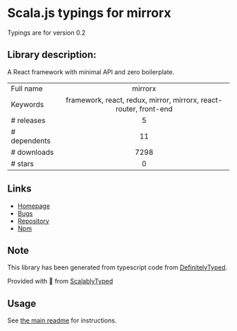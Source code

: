 
# Scala.js typings for mirrorx

Typings are for version 0.2

## Library description:
A React framework with minimal API and zero boilerplate.

|                    |                 |
| ------------------ | :-------------: |
| Full name          | mirrorx |
| Keywords           | framework, react, redux, mirror, mirrorx, react-router, front-end |
| # releases         | 5 |
| # dependents       | 11 |
| # downloads        | 7298 |
| # stars            | 0 |

## Links
- [Homepage](https://github.com/mirrorjs/mirror#readme)
- [Bugs](https://github.com/mirrorjs/mirror/issues)
- [Repository](https://github.com/mirrorjs/mirror)
- [Npm](https://www.npmjs.com/package/mirrorx)
    


## Note
This library has been generated from typescript code from [DefinitelyTyped](https://definitelytyped.org).

Provided with :purple_heart: from [ScalablyTyped](https://github.com/oyvindberg/ScalablyTyped)

## Usage
See [the main readme](../../readme.md) for instructions.


